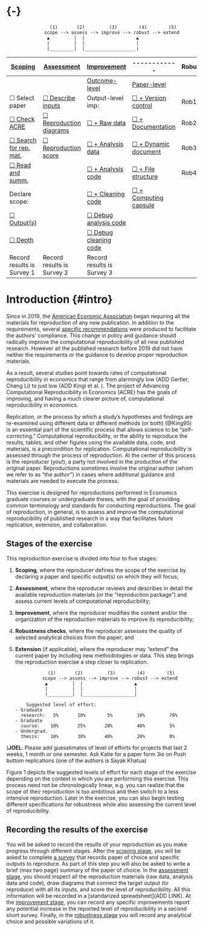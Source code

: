 #  {-}

                    (1)       (2)         (3)        (4)        (5)
                  scope --> assess --> improve --> robust --> extend
                   ▲         |  |                   ▲
                   |         |  |                   |
                   |_________|  |___________________|



| [Scoping](#scoping)   	                      | [Assessment](#assessment) 	                    | [Improvement](#improvements)        |------------                             | Robustness                              	| Extension 	|     
|-------------------------------------------------|-----------------------------------------------	|---------------------------------    |------------                                |------------                             	|-----------	|    
|                        	                      |                          	                    | [Outcome-level](#improvements) 	  | [Paper-level](#paper-level)                |                                        	|            	|     
| &#9744; Select paper  	                      |   [&#9744; Describe inputs](#describe-inputs) 	|  Output-level imp:                  |  [&#9744; + Version control](#paper-level) | Rob1                                    	| Exten1       	|
| [&#9744; Check ACRE](#check-acre)   	          |   [&#9744; Reproduction diagrams](#diagram)  	|  [&#9744; + Raw data](#rd) 	      | [&#9744; + Documentation](#paper-level)    | Rob2                                   	| Exten2      	|
| [&#9744; Search for rep. mat.](#verify-rep-mat) |   [&#9744; Reproduction score](#score)  	    |  [&#9744; + Analysis data](#ad)     | [&#9744; + Dynamic document](#paper-level) | Rob3                                    	| Exten3      	|
| [&#9744;  Read and summ.](#read-summ)           |                                                	|  [&#9744; + Analysis code](#ac)     | [&#9744; + File structure](#paper-level)   | Rob4                                    	| Exten4       	|
|   Declare scope:                                |                                                	|  [&#9744; + Cleaning code](#cc)     | [&#9744; + Computing capsule](#paper-level)|                                         	|           	|
|     [&#9744; Output(s)](#outputs)               |                                                 |  [&#9744; Debug analysis code](#dac)|                                            |                                         	|           	|
|     [&#9744; Depth](#intensive)                 |                                                	|  [&#9744; Debug cleaning code](#dcc)|                                            |                                         	|           	|
|     Record results is Survey 1                  |      Record results is Survey 2              	|    Record results is Survey 3       |                                            |                                         	|           	|



# Introduction {#intro}

Since in 2019, the [American Economic Association](https://www.aeaweb.org/journals/policies/data-code/) began requiring all the materials for reproduction of any new publication. In addition to the requirements, several [specific recommendations](https://aeadataeditor.github.io/aea-de-guidance/) were produced to facilitate the authors' compliance. This change in policy and guidance should radically improve the computational reproducibility of all new published research. However all the published research before 2019 did not have neither the requirements or the guidance to develop proper reproduction materials.

As a result, several studies point towards rates of computational reproducibility in economics that range from alarmingly low (ADD Gertler, Chang Li) to just low (ADD Kingi et al. ). The project of Advancing Computational Reproducibility in Economics (ACRE) has the goals of improving, and having a much clearer picture of, computational reproducibility in economics.

Replication, or the process by which a study’s hypotheses and findings are re-examined using different data or different methods (or both) (@King95) is an essential part of the scientific process that allows science to be “self-correcting.” Computational reproducibility, or the ability to reproduce the results, tables, and other figures using the available data, code, and materials, is a precondition for replication. Computational reproducibility is assessed through the process of reproduction. At the center of this process is the reproducer (you!), a party not involved in the production of the original paper. Reproductions sometimes involve the original author (whom we refer to as “the author”) in cases where additional guidance and materials are needed to execute the process.  

This exercise is designed for reproductions performed in Economics graduate courses or undergraduate theses, with the goal of providing common terminology and standards for conducting reproductions. The goal of reproduction, in general, is to assess and improve the computational reproducibility of published research in a way that facilitates future replication, extension, and collaboration.   


## Stages of the exercise

This reproduction exercise is divided into four to five stages:   

1.	**Scoping**, where the reproducer defines the scope of the exercise by declaring a paper and specific output(s) on which they will focus;  
2.	**Assessment**, where the reproducer reviews and describes in detail the available reproduction materials (or the “reproduction package”) and assess current levels of computational reproducibility;  
3.	**Improvement**, where the reproducer modifies the content and/or the organization of the reproduction materials to improve its reproducibility;  
4.	**Robustness checks**, where the reproducer assesses the quality of selected analytical choices from the paper; and  
5.	**Extension** (if applicable), where the reproducer  may “extend” the current paper by including new methodologies or data. This step brings the reproduction exercise a step closer to replication.


    
                    (1)       (2)         (3)        (4)        (5)
                  scope --> assess --> improve --> robust --> extend
                   ▲         |  |                   ▲
                   |         |  |                   |
                   |_________|  |___________________|

            Suggested level of effort:
        - Graduate
          research:   5%       10%        5%         10%         70%
        - Graduate
          course:    10%       25%       20%         40%         5%
        - Undergrad.
          thesis:    10%       30%       40%         20%         0%

(**JOEL**: Please add guesstimates of level of efforts for projects that last 2 weeks, 1 month or one semester. Ask Katie for a paper form 3ie on Push buttom replications (one of the authors is Sayak Khatua)

Figure 1 depicts the suggested levels of effort for each stage of the exercise depending on the context in which you are performing this exercise. This process need not be chronologically linear, e.g. you can realize that the scope of their reproduction is too ambitious and then switch to a less intensive reproduction. Later in the exercise, you can also begin testing different specifications for robustness while also assessing the current level of reproducibility.

## Recording the results of the exercise

You will be asked to record the results of your reproduction as you make progress through different stages. After the [scoping stage](#scoping), you will be asked to complete [a survey](https://berkeley.qualtrics.com/jfe/form/SV_8hLHNI6LGSYchEN) that records paper of choice and specific outputs to reproduce. As part of this step you will also be asked to write a brief (max two page) summary of the paper of choice. In the [assessment stage](#assessment), you should inspect all the reproduction materials (raw data, analysis data and code), draw diagrams that connect the target output (to reproduce) with all its inputs, and score the level of reproducibility. All this information will be recorded in a [standarized spreadsheet](ADD LINK). At the [improvement  stage]((#improvements)), you can record any specific improvements report any potential increase in the reported level of reproducibility in a second short survey. Finally, in the [robustness stage](#robust) you will record any analytical choice and possible variations of it.
